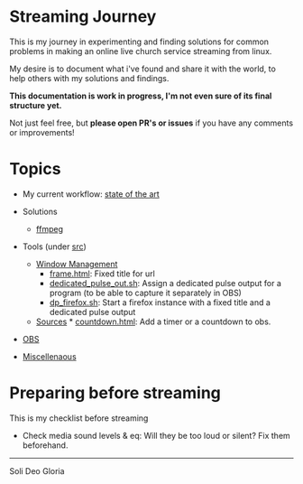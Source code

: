 # Streaming Journey

This is my journey in experimenting and finding solutions for common problems in 
making an online live church service streaming from linux.

My desire is to document what i've found and share it with the world,
to help others with my solutions and findings.

**This documentation is work in progress, I'm not even sure of its final structure yet.**

Not just feel free, but **please open PR's or issues** if you have any comments or improvements!

# Topics
 * My current workflow: [state of the art](docs/state_of_the_art.md)

 * Solutions
    * [ffmpeg](docs/solutions/ffmpeg.md)

 * Tools (under [src](src))
    * [Window Management](docs/tools/windowmanagement/index.md)
        * [frame.html](docs/tools/windowmanagement/frame.html.md): Fixed title for url 
        * [dedicated_pulse_out.sh](docs/tools/windowmanagement/dedicated_pulse_out.sh.md): Assign a dedicated pulse output for a program (to be able to capture it separately in OBS) 
        * [dp_firefox.sh](docs/tools/windowmanagement/dp_firefox.sh.md): Start a firefox instance with a fixed title and a dedicated pulse output        
    * [Sources](docs/tools/sources/index.md)
           * [countdown.html](docs/tools/sources/countdown.html.md): Add a timer or a countdown to obs. 
   
 * [OBS](docs/obs.md)
 * [Miscellenaous](docs/misc.md)
 
# Preparing before streaming
This is my checklist before streaming

 * Check media sound levels & eq: Will they be too loud or silent? Fix them beforehand.

 
---- 
Soli Deo Gloria